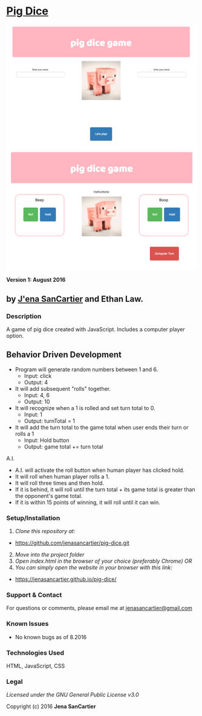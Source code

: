 # [Pig Dice](https://jenasancartier.github.io/pig-dice/)
![project screenshot](/img/screenshot.png)
![project screenshot](/img/screenshot2.png)

__Version 1: August 2016__
## by [J'ena SanCartier](https://github.com/jenasancartier) and Ethan Law.

### Description
A game of pig dice created with JavaScript. Includes a computer player option.

## Behavior Driven Development
* Program will generate random numbers between 1 and 6.
  * Input: click
  * Output: 4
* It will add subsequent "rolls" together.
  * Input: 4, 6
  * Output: 10
* It will recognize when a 1 is rolled and set turn total to 0.
  * Input: 1
  * Output: turnTotal = 1
* It will add the turn total to the game total when user ends their turn or rolls a 1
  * Input: Hold button
  * Output: game total += turn total

A.I.
* A.I. will activate the roll button when human player has clicked hold.
* It will roll when human player rolls a 1.
* It will roll three times and then hold.
* If it is behind, it will roll until the turn total + its game total is greater than the opponent's game total.
* If it is within 15 points of winning, it will roll until it can win.

### Setup/Installation
1. _Clone this repository at:_
  * https://github.com/jenasancartier/pig-dice.git
2. _Move into the project folder_
3. _Open index.html in the browser of your choice (preferably Chrome) OR_
4. _You can simply open the website in your browser with this link:_
  * https://jenasancartier.github.io/pig-dice/

### Support & Contact
For questions or comments, please email me at [jenasancartier@gmail.com](mailto:jenasancartier@gmail.com)

### Known Issues
* No known bugs as of 8.2016

### Technologies Used
HTML, JavaScript, CSS

### Legal
*Licensed under the GNU General Public License v3.0*

Copyright (c) 2016 **Jena SanCartier**
